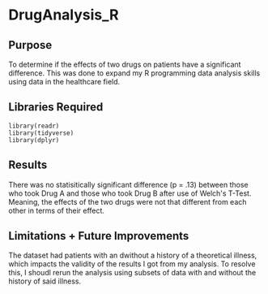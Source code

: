 # DrugAnalysis_R

## Purpose
To determine if the effects of two drugs on patients have a significant difference. This was done to expand my R programming data analysis skills using data in the healthcare field.

## Libraries Required
```
library(readr)
library(tidyverse)
library(dplyr)
```

## Results

There was no statisitically significant difference (p = .13) between those who took Drug A and those who took Drug B after use of Welch's T-Test. Meaning, the effects of the two drugs were not that different from each other in terms of their effect.

## Limitations + Future Improvements

The dataset had patients with an dwithout a history of a theoretical illness, which impacts the validity of the results I got from my analysis. To resolve this, I shoudl rerun the analysis using subsets of data with and without the history of said illness.
